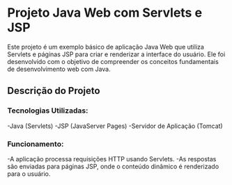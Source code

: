 <h1>Projeto Java Web com Servlets e JSP</h1>
Este projeto é um exemplo básico de aplicação Java Web que utiliza Servlets e páginas JSP para criar e renderizar a interface do usuário. Ele foi desenvolvido com o objetivo de compreender os conceitos fundamentais de desenvolvimento web com Java.

<h2>Descrição do Projeto</h2>
<h3>Tecnologias Utilizadas:</h3>
-Java (Servlets)
-JSP (JavaServer Pages)
-Servidor de Aplicação (Tomcat)

<h3>Funcionamento:</h3>
-A aplicação processa requisições HTTP usando Servlets.
-As respostas são enviadas para páginas JSP, onde o conteúdo dinâmico é renderizado para o usuário.
